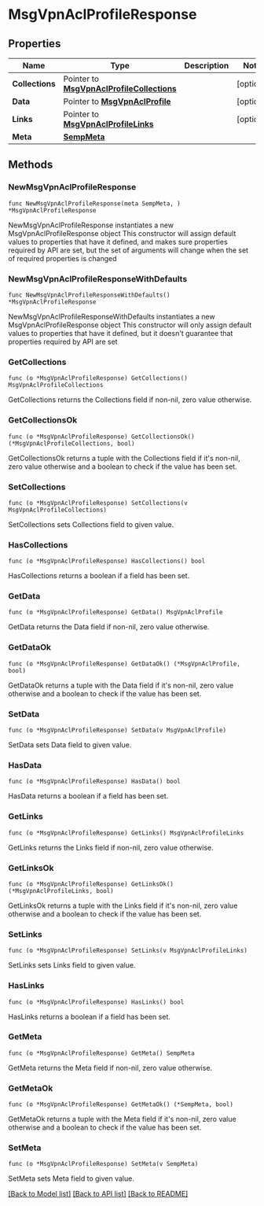# MsgVpnAclProfileResponse

## Properties

Name | Type | Description | Notes
------------ | ------------- | ------------- | -------------
**Collections** | Pointer to [**MsgVpnAclProfileCollections**](MsgVpnAclProfileCollections.md) |  | [optional] 
**Data** | Pointer to [**MsgVpnAclProfile**](MsgVpnAclProfile.md) |  | [optional] 
**Links** | Pointer to [**MsgVpnAclProfileLinks**](MsgVpnAclProfileLinks.md) |  | [optional] 
**Meta** | [**SempMeta**](SempMeta.md) |  | 

## Methods

### NewMsgVpnAclProfileResponse

`func NewMsgVpnAclProfileResponse(meta SempMeta, ) *MsgVpnAclProfileResponse`

NewMsgVpnAclProfileResponse instantiates a new MsgVpnAclProfileResponse object
This constructor will assign default values to properties that have it defined,
and makes sure properties required by API are set, but the set of arguments
will change when the set of required properties is changed

### NewMsgVpnAclProfileResponseWithDefaults

`func NewMsgVpnAclProfileResponseWithDefaults() *MsgVpnAclProfileResponse`

NewMsgVpnAclProfileResponseWithDefaults instantiates a new MsgVpnAclProfileResponse object
This constructor will only assign default values to properties that have it defined,
but it doesn't guarantee that properties required by API are set

### GetCollections

`func (o *MsgVpnAclProfileResponse) GetCollections() MsgVpnAclProfileCollections`

GetCollections returns the Collections field if non-nil, zero value otherwise.

### GetCollectionsOk

`func (o *MsgVpnAclProfileResponse) GetCollectionsOk() (*MsgVpnAclProfileCollections, bool)`

GetCollectionsOk returns a tuple with the Collections field if it's non-nil, zero value otherwise
and a boolean to check if the value has been set.

### SetCollections

`func (o *MsgVpnAclProfileResponse) SetCollections(v MsgVpnAclProfileCollections)`

SetCollections sets Collections field to given value.

### HasCollections

`func (o *MsgVpnAclProfileResponse) HasCollections() bool`

HasCollections returns a boolean if a field has been set.

### GetData

`func (o *MsgVpnAclProfileResponse) GetData() MsgVpnAclProfile`

GetData returns the Data field if non-nil, zero value otherwise.

### GetDataOk

`func (o *MsgVpnAclProfileResponse) GetDataOk() (*MsgVpnAclProfile, bool)`

GetDataOk returns a tuple with the Data field if it's non-nil, zero value otherwise
and a boolean to check if the value has been set.

### SetData

`func (o *MsgVpnAclProfileResponse) SetData(v MsgVpnAclProfile)`

SetData sets Data field to given value.

### HasData

`func (o *MsgVpnAclProfileResponse) HasData() bool`

HasData returns a boolean if a field has been set.

### GetLinks

`func (o *MsgVpnAclProfileResponse) GetLinks() MsgVpnAclProfileLinks`

GetLinks returns the Links field if non-nil, zero value otherwise.

### GetLinksOk

`func (o *MsgVpnAclProfileResponse) GetLinksOk() (*MsgVpnAclProfileLinks, bool)`

GetLinksOk returns a tuple with the Links field if it's non-nil, zero value otherwise
and a boolean to check if the value has been set.

### SetLinks

`func (o *MsgVpnAclProfileResponse) SetLinks(v MsgVpnAclProfileLinks)`

SetLinks sets Links field to given value.

### HasLinks

`func (o *MsgVpnAclProfileResponse) HasLinks() bool`

HasLinks returns a boolean if a field has been set.

### GetMeta

`func (o *MsgVpnAclProfileResponse) GetMeta() SempMeta`

GetMeta returns the Meta field if non-nil, zero value otherwise.

### GetMetaOk

`func (o *MsgVpnAclProfileResponse) GetMetaOk() (*SempMeta, bool)`

GetMetaOk returns a tuple with the Meta field if it's non-nil, zero value otherwise
and a boolean to check if the value has been set.

### SetMeta

`func (o *MsgVpnAclProfileResponse) SetMeta(v SempMeta)`

SetMeta sets Meta field to given value.



[[Back to Model list]](../README.md#documentation-for-models) [[Back to API list]](../README.md#documentation-for-api-endpoints) [[Back to README]](../README.md)


